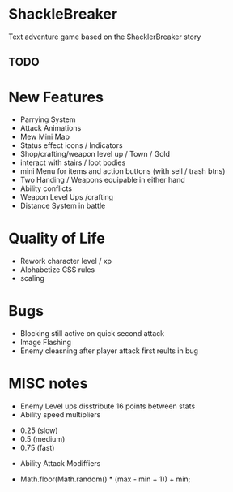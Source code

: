 # ShackleBreaker
Text adventure game based on the ShacklerBreaker story

## TODO

# New Features
* Parrying System
* Attack Animations
* Mew Mini Map
* Status effect icons / Indicators
* Shop/crafting/weapon level up / Town / Gold
* interact with stairs / loot bodies
* mini Menu for items and action buttons (with sell / trash btns)
* Two Handing / Weapons equipable in either hand
* Ability conflicts
* Weapon Level Ups /crafting
* Distance System in battle

# Quality of Life
* Rework character level / xp 
* Alphabetize CSS rules
* scaling

# Bugs
* Blocking still active on quick second attack
* Image Flashing
* Enemy cleasning after player attack first reults in bug


# MISC notes
* Enemy Level ups disstribute 16 points between stats
* Ability speed multipliers 
- 0.25 (slow) 
- 0.5 (medium) 
- 0.75 (fast)
* Ability Attack Modiffiers
- Math.floor(Math.random() * (max - min + 1)) + min;